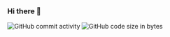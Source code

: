 ### Hi there 👋
![GitHub commit activity](https://img.shields.io/github/commit-activity/w/336104/336104)
![GitHub code size in bytes](https://img.shields.io/github/languages/code-size/336104/336104?style=plastic&logo=github)


<!--
**336104/336104** is a ✨ _special_ ✨ repository because its `README.md` (this file) appears on your GitHub profile.

Here are some ideas to get you started:

- 🔭 I’m currently working on ...
- 🌱 I’m currently learning ...
- 👯 I’m looking to collaborate on ...
- 🤔 I’m looking for help with ...
- 💬 Ask me about ...
- 📫 How to reach me: ...
- 😄 Pronouns: ...
- ⚡ Fun fact: ...
-->
